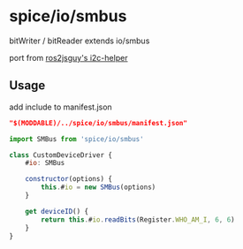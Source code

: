 spice/io/smbus
================

bitWriter / bitReader extends io/smbus

port from [ros2jsguy's i2c-helper](https://github.com/ros2jsguy/mpu6050-motion-data/blob/main/src/i2c-helper.ts)

Usage
----------------
add include to manifest.json

```json
"$(MODDABLE)/../spice/io/smbus/manifest.json"
```

```javascript
import SMBus from 'spice/io/smbus'

class CustomDeviceDriver {
    #io: SMBus

    constructor(options) {
        this.#io = new SMBus(options)
    }

    get deviceID() {
        return this.#io.readBits(Register.WHO_AM_I, 6, 6)
    }
}
```
